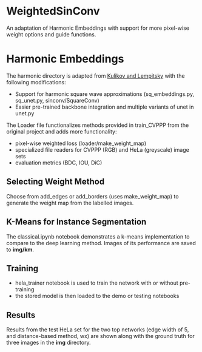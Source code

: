 # WeightedSinConv
An adaptation of Harmonic Embeddings with support for more pixel-wise weight options and guide functions.

# Harmonic Embeddings 

The harmonic directory is adapted from [Kulikov and Lempitsky](https://github.com/kulikovv/harmonic) with the following modifications: 
- Support for harmonic square wave approximations (sq_embeddings.py, sq_unet.py, sinconv/SquareConv)
- Easier pre-trained backbone integration and multiple variants of unet in unet.py

The Loader file functionalizes methods provided in train_CVPPP from the original project and adds more functionality:
- pixel-wise weighted loss (loader/make_weight_map)
- specialized file readers for CVPPP (RGB) and HeLa (greyscale) image sets 
- evaluation metrics (BDC, IOU, DiC)

## Selecting Weight Method 

Choose from add_edges or add_borders (uses make_weight_map) to generate the weight map from the labelled images. 

## K-Means for Instance Segmentation

The classical.ipynb notebook demonstrates a k-means implementation to compare to the deep learning method. Images of its performance are saved to **img/km**. 


## Training 
- hela_trainer notebook is used to train the network with or without pre-training 
- the stored model is then loaded to the demo or testing notebooks

## Results 

Results from the test HeLa set for the two top networks (edge width of 5, and distance-based method, wx) are shown along with the ground truth for three images in the **img** directory.